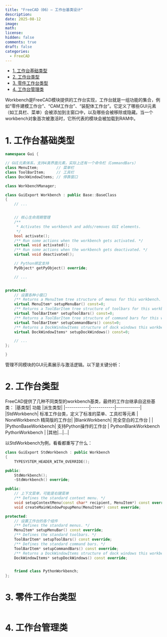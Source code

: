 ```yaml
---
title: "FreeCAD（06）— 工作台基类设计"
description: 
date: 2025-08-12
image: 
math: 
license: 
hidden: false
comments: true
draft: false
categories:
  - FreeCAD
---
```



- [1. 工作台基础类型](#1-工作台基础类型)
- [2. 工作台类型](#2-工作台类型)
- [3. 零件工作台类型](#3-零件工作台类型)
- [4. 工作台管理类](#4-工作台管理类)


Workbench是FreeCAD模块提供的工作台实现，工作台就是一组功能的集合，例如“零件建模工作台”、“CAM工作台”、“装配体工作台”。它定义了哪些GUI元素（如工具栏、菜单）会被添加到主窗口中，以及哪些会被移除或隐藏。当一个workbench对象首次被激活时，它所代表的模块会被加载到RAM中。    


# 1. 工作台基础类型
```cpp
namespace Gui {

// GUI元素体系，支持4类界面元素，实际上还有一个命令栏（CommandBars）
class MenuItem;        // 菜单栏
class ToolBarItem;     // 工具栏
class DockWindowItems; // 停靠窗口

class WorkbenchManager;

class GuiExport Workbench : public Base::BaseClass
{
    // ...


    // 核心生命周期管理
    /**
     * Activates the workbench and adds/removes GUI elements.
     */
    bool activate();
    /** Run some actions when the workbench gets activated. */
    virtual void activated();
    /** Run some actions when the workbench gets deactivated. */
    virtual void deactivated();

    // Python绑定支持
    PyObject* getPyObject() override;

    // ...


protected:
    // 设置各种小窗口
    /** Returns a MenuItem tree structure of menus for this workbench. */
    virtual MenuItem* setupMenuBar() const=0;                                        // 设置菜单栏
    /** Returns a ToolBarItem tree structure of toolbars for this workbench. */      
    virtual ToolBarItem* setupToolBars() const=0;                                    // 设置工具栏
    /** Returns a ToolBarItem tree structure of command bars for this workbench. */
    virtual ToolBarItem* setupCommandBars() const=0;                                 // 设置命令栏
    /** Returns a DockWindowItems structure of dock windows this workbench. */
    virtual DockWindowItems* setupDockWindows() const=0;                             // 设置停靠窗口

    // ... 
};

}
```
管理不同模块的GUI元素展示与激活逻辑。以下是关键分析：

# 2. 工作台类型
FreeCAD提供了几种不同类型的workbench基类，最终的工作台继承自这些基类：
|基类型|  功能  |派生类型|
|------------|------------|------------|
|StdWorkbench| 标准工作台类，定义了标准的菜单、工具栏等元素 | NoneWorkbench 精简版的工作台|
|BlankWorkbench| 完全空白的工作台 | |
|PythonBaseWorkbench| 支持Python操作的工作台 | PythonBlankWorkbench <br> PythonWorkbench |
|其他|...|...|


以StdWorkbench为例，看看都重写了什么：  
```cpp
class GuiExport StdWorkbench : public Workbench
{
    TYPESYSTEM_HEADER_WITH_OVERRIDE();

public:
    StdWorkbench();
    ~StdWorkbench() override;

public:
    // 上下文菜单，可能是右键菜单
    /** Defines the standard context menu. */
    void setupContextMenu(const char* recipient, MenuItem*) const override;
    void createMainWindowPopupMenu(MenuItem*) const override;

protected:
    // 设置工作台的各个组件
    /** Defines the standard menus. */
    MenuItem* setupMenuBar() const override;
    /** Defines the standard toolbars. */
    ToolBarItem* setupToolBars() const override;
    /** Defines the standard command bars. */
    ToolBarItem* setupCommandBars() const override;
    /** Returns a DockWindowItems structure of dock windows this workbench. */
    DockWindowItems* setupDockWindows() const override;


    friend class PythonWorkbench;
};
```

# 3. 零件工作台类型

```py

```


# 4. 工作台管理类







